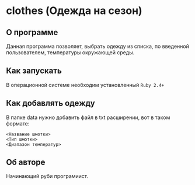 # clothes (Одежда на сезон)
## О программе
Данная программа позволяет, выбрать одежду из списка, по введенной пользователем, температуры окружающей среды.
## Как запускать
В операционной системе необходим установленный `Ruby 2.4+`
## Как добавлять одежду
В папке data нужно добавить файл в txt расширении, вот в таком формате:
```
<Название шмотки>
<Тип шмотки>
<Диапазон температур>
```
## Об авторе
Начинающий руби програмиист.
